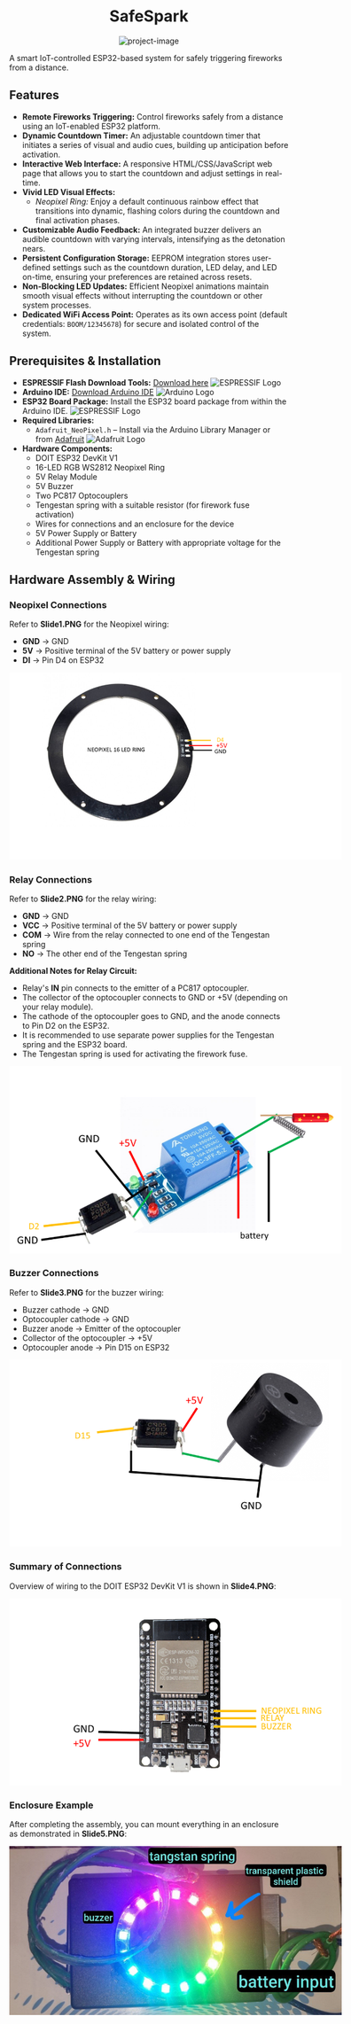 <h1 align="center" id="title">SafeSpark</h1>

<p align="center">
  <img src="https://socialify.git.ci/mohammad1388f/SafeSpark/image?language=1&amp;owner=1&amp;name=1&amp;stargazers=1&amp;theme=Light" alt="project-image">
</p>

<p id="description">
  A smart IoT-controlled ESP32-based system for safely triggering fireworks from a distance.
</p>

<h2>Features</h2>
<ul>
  <li>
    <strong>Remote Fireworks Triggering:</strong>
    Control fireworks safely from a distance using an IoT-enabled ESP32 platform.
  </li>
  <li>
    <strong>Dynamic Countdown Timer:</strong>
    An adjustable countdown timer that initiates a series of visual and audio cues, building up anticipation before activation.
  </li>
  <li>
    <strong>Interactive Web Interface:</strong>
    A responsive HTML/CSS/JavaScript web page that allows you to start the countdown and adjust settings in real-time.
  </li>
  <li>
    <strong>Vivid LED Visual Effects:</strong>
    <ul>
      <li>
        <em>Neopixel Ring:</em> Enjoy a default continuous rainbow effect that transitions into dynamic, flashing colors during the countdown and final activation phases.
      </li>
    </ul>
  </li>
  <li>
    <strong>Customizable Audio Feedback:</strong>
    An integrated buzzer delivers an audible countdown with varying intervals, intensifying as the detonation nears.
  </li>
  <li>
    <strong>Persistent Configuration Storage:</strong>
    EEPROM integration stores user-defined settings such as the countdown duration, LED delay, and LED on-time, ensuring your preferences are retained across resets.
  </li>
  <li>
    <strong>Non-Blocking LED Updates:</strong>
    Efficient Neopixel animations maintain smooth visual effects without interrupting the countdown or other system processes.
  </li>
  <li>
    <strong>Dedicated WiFi Access Point:</strong>
    Operates as its own access point (default credentials: <code>BOOM/12345678</code>) for secure and isolated control of the system.
  </li>
</ul>

<h2>Prerequisites & Installation</h2>
<ul>
  <li>
    <strong>ESPRESSIF Flash Download Tools:</strong>
    <a href="https://docs.espressif.com/projects/esp-test-tools/en/latest/esp32/production_stage/tools/flash_download_tool.html" target="_blank">Download here</a>
    <img src="https://www.espressif.com/sites/all/themes/espressif/images/logo-guidelines/primary-vertical-logo.png" alt="ESPRESSIF Logo" style="height:50px; vertical-align: bottom;">
  </li>
  <li>
    <strong>Arduino IDE:</strong>
    <a href="https://www.arduino.cc/en/software" target="_blank">Download Arduino IDE</a>
    <img src="https://www.arduino.cc/wiki/370832ed4114dd35d498f2f449b4781e/arduino.svg" alt="Arduino Logo" style="height:50px; vertical-align: bottom;">
  </li>
  <li>
    <strong>ESP32 Board Package:</strong>
    Install the ESP32 board package from within the Arduino IDE.
    <img src="https://www.espressif.com/sites/all/themes/espressif/images/logo-guidelines/primary-vertical-logo.png" alt="ESPRESSIF Logo" style="height:50px; vertical-align: bottom;">
  </li>
  <li>
    <strong>Required Libraries:</strong>
    <ul>
      <li>
        <code>Adafruit_NeoPixel.h</code> – Install via the Arduino Library Manager or from 
        <a href="https://www.adafruit.com/" target="_blank">Adafruit</a>
        <img src="https://cdn-shop.adafruit.com/static/adafruit_favicon.svg" alt="Adafruit Logo" style="height:50px; vertical-align: bottom;">
      </li>
    </ul>
  </li>
  <li>
    <strong>Hardware Components:</strong>
    <ul>
      <li>DOIT ESP32 DevKit V1</li>
      <li>16-LED RGB WS2812 Neopixel Ring</li>
      <li>5V Relay Module</li>
      <li>5V Buzzer</li>
      <li>Two PC817 Optocouplers</li>
      <li>Tengestan spring with a suitable resistor (for firework fuse activation)</li>
      <li>Wires for connections and an enclosure for the device</li>
      <li>5V Power Supply or Battery</li>
      <li>Additional Power Supply or Battery with appropriate voltage for the Tengestan spring</li>
    </ul>
  </li>
</ul>

<h2>Hardware Assembly & Wiring</h2>

<h3>Neopixel Connections</h3>
<p>Refer to <strong>Slide1.PNG</strong> for the Neopixel wiring:</p>
<ul>
  <li><strong>GND</strong> &rarr; GND</li>
  <li><strong>5V</strong> &rarr; Positive terminal of the 5V battery or power supply</li>
  <li><strong>DI</strong> &rarr; Pin D4 on ESP32</li>
</ul>
<p>
  <img src="https://github.com/mohammad1388f/SafeSpark/blob/2.0/schematic/Slide1.PNG?raw=true" alt="Neopixel Connections (Slide1.PNG)" style="max-width:600px;">
</p>

<h3>Relay Connections</h3>
<p>Refer to <strong>Slide2.PNG</strong> for the relay wiring:</p>
<ul>
  <li><strong>GND</strong> &rarr; GND</li>
  <li><strong>VCC</strong> &rarr; Positive terminal of the 5V battery or power supply</li>
  <li><strong>COM</strong> &rarr; Wire from the relay connected to one end of the Tengestan spring</li>
  <li><strong>NO</strong> &rarr; The other end of the Tengestan spring</li>
</ul>
<p>
  <strong>Additional Notes for Relay Circuit:</strong>
  <ul>
    <li>
      Relay's <strong>IN</strong> pin connects to the emitter of a PC817 optocoupler.
    </li>
    <li>
      The collector of the optocoupler connects to GND or +5V (depending on your relay module).
    </li>
    <li>
      The cathode of the optocoupler goes to GND, and the anode connects to Pin D2 on the ESP32.
    </li>
    <li>
      It is recommended to use separate power supplies for the Tengestan spring and the ESP32 board.
    </li>
    <li>
      The Tengestan spring is used for activating the firework fuse.
    </li>
  </ul>
</p>
<p>
  <img src="https://github.com/mohammad1388f/SafeSpark/blob/2.0/schematic/Slide2.PNG?raw=true" alt="Relay Connections (Slide2.PNG)" style="max-width:600px;">
</p>

<h3>Buzzer Connections</h3>
<p>Refer to <strong>Slide3.PNG</strong> for the buzzer wiring:</p>
<ul>
  <li>Buzzer cathode &rarr; GND</li>
  <li>Optocoupler cathode &rarr; GND</li>
  <li>Buzzer anode &rarr; Emitter of the optocoupler</li>
  <li>Collector of the optocoupler &rarr; +5V</li>
  <li>Optocoupler anode &rarr; Pin D15 on ESP32</li>
</ul>
<p>
  <img src="https://github.com/mohammad1388f/SafeSpark/blob/2.0/schematic/Slide3.PNG?raw=true" alt="Buzzer Connections (Slide3.PNG)" style="max-width:600px;">
</p>

<h3>Summary of Connections</h3>
<p>Overview of wiring to the DOIT ESP32 DevKit V1 is shown in <strong>Slide4.PNG</strong>:</p>
<p>
  <img src="https://github.com/mohammad1388f/SafeSpark/blob/2.0/schematic/Slide4.PNG?raw=true" alt="Summary of Connections (Slide4.PNG)" style="max-width:600px;">
</p>

<h3>Enclosure Example</h3>
<p>After completing the assembly, you can mount everything in an enclosure as demonstrated in <strong>Slide5.PNG</strong>:</p>
<p>
  <img src="https://github.com/mohammad1388f/SafeSpark/blob/2.0/schematic/Slide5.jpg?raw=true" alt="Enclosure Example (Slide5.jpg)" style="max-width:600px;">
</p>

